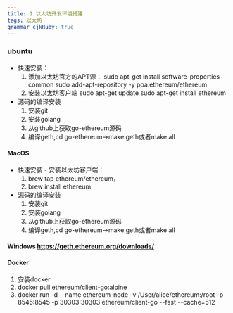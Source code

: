 ```yaml
---
title: 1.以太坊开发环境搭建
tags: 以太坊
grammar_cjkRuby: true
---
```


### ubuntu
- 快速安装：
  1. 添加以太坊官方的APT源：
	sudo apt-get install software-properties-common
	sudo add-apt-repository -y ppa:ethereum/ethereum
  2. 安装以太坊客户端
	sudo apt-get update
	sudo apt-get install ethereum
- 源码的编译安装 
  1. 安装git
  2. 安装golang
  3. 从github上获取go-ethereum源码
  4. 编译geth,cd go-ethereum->make geth或者make all
 
#### MacOS 
- 快速安装 - 安装以太坊客户端：
  1. brew tap ethereum/ethereum，
  2. brew install ethereum 
- 源码的编译安装 
  1. 安装git
  2. 安装golang
  3. 从github上获取go-ethereum源码
  4. 编译geth,cd go-ethereum->make geth或者make all

#### Windows https://geth.ethereum.org/downloads/

#### Docker
  1. 安装docker
  2. docker pull ethereum/client-go:alpine
  3. docker run -d --name ethereum-node -v /User/alice/ethereum:/root -p 8545:8545 -p
30303:30303 ethereum/client-go --fast --cache=512
